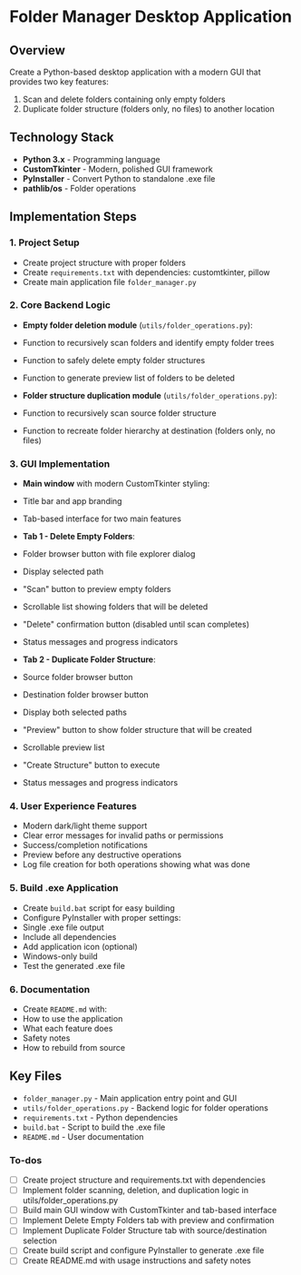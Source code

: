 <!-- a24bc0e6-6ff2-405a-89ac-296243277ef3 9881d273-81f1-4cb0-9a01-f77f77d4145c -->
# Folder Manager Desktop Application

## Overview

Create a Python-based desktop application with a modern GUI that provides two key features:

1. Scan and delete folders containing only empty folders
2. Duplicate folder structure (folders only, no files) to another location

## Technology Stack

- **Python 3.x** - Programming language
- **CustomTkinter** - Modern, polished GUI framework
- **PyInstaller** - Convert Python to standalone .exe file
- **pathlib/os** - Folder operations

## Implementation Steps

### 1. Project Setup

- Create project structure with proper folders
- Create `requirements.txt` with dependencies: customtkinter, pillow
- Create main application file `folder_manager.py`

### 2. Core Backend Logic

- **Empty folder deletion module** (`utils/folder_operations.py`):
- Function to recursively scan folders and identify empty folder trees
- Function to safely delete empty folder structures
- Function to generate preview list of folders to be deleted

- **Folder structure duplication module** (`utils/folder_operations.py`):
- Function to recursively scan source folder structure
- Function to recreate folder hierarchy at destination (folders only, no files)

### 3. GUI Implementation

- **Main window** with modern CustomTkinter styling:
- Title bar and app branding
- Tab-based interface for two main features

- **Tab 1 - Delete Empty Folders**:
- Folder browser button with file explorer dialog
- Display selected path
- "Scan" button to preview empty folders
- Scrollable list showing folders that will be deleted
- "Delete" confirmation button (disabled until scan completes)
- Status messages and progress indicators

- **Tab 2 - Duplicate Folder Structure**:
- Source folder browser button
- Destination folder browser button
- Display both selected paths
- "Preview" button to show folder structure that will be created
- Scrollable preview list
- "Create Structure" button to execute
- Status messages and progress indicators

### 4. User Experience Features

- Modern dark/light theme support
- Clear error messages for invalid paths or permissions
- Success/completion notifications
- Preview before any destructive operations
- Log file creation for both operations showing what was done

### 5. Build .exe Application

- Create `build.bat` script for easy building
- Configure PyInstaller with proper settings:
- Single .exe file output
- Include all dependencies
- Add application icon (optional)
- Windows-only build
- Test the generated .exe file

### 6. Documentation

- Create `README.md` with:
- How to use the application
- What each feature does
- Safety notes
- How to rebuild from source

## Key Files

- `folder_manager.py` - Main application entry point and GUI
- `utils/folder_operations.py` - Backend logic for folder operations
- `requirements.txt` - Python dependencies
- `build.bat` - Script to build the .exe file
- `README.md` - User documentation

### To-dos

- [ ] Create project structure and requirements.txt with dependencies
- [ ] Implement folder scanning, deletion, and duplication logic in utils/folder_operations.py
- [ ] Build main GUI window with CustomTkinter and tab-based interface
- [ ] Implement Delete Empty Folders tab with preview and confirmation
- [ ] Implement Duplicate Folder Structure tab with source/destination selection
- [ ] Create build script and configure PyInstaller to generate .exe file
- [ ] Create README.md with usage instructions and safety notes